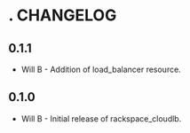 . CHANGELOG
===========

0.1.1
-----
- Will B - Addition of load_balancer resource.

0.1.0
-----
- Will B - Initial release of rackspace_cloudlb.
